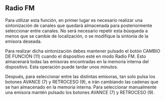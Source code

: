 ## Radio FM

Para utilizar esta función, en primer lugar es necesario realizar una sintonización de canales que quedará almacenada para posteriormente seleccionar entre canales. No será necesario repetir esta búsqueda a menos que se cambie de localización, o se modifique la sintonía de la emisora deseada.

Para realizar dicha sintonización debes mantener pulsado el botón CAMBIO DE FUNCIÓN (11) cuando el dispositivo esté en modo Radio FM.
Esto almacenará todas las emisoras encontradas en la memoria interna del dispositivo. Esta operación puede tardar unos minutos.

Después, para seleccionar entre las distintas emisoras, tan solo pulsa los botones AVANCE (7) y RETROCESO (9), e irán cambiando las cadenas que se han almacenado en la memoria interna. Para seleccionar manualmente una emisora mantén pulsado los botones AVANCE (7) y RETROCESO (9).
